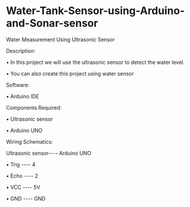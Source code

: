 # Water-Tank-Sensor-using-Arduino-and-Sonar-sensor

Water Measurement Using Ultrasonic Sensor

Description:

•	In this project we will use the ultrasonic sensor to detect the water level.

•	You can also create this project using water sensor 

Software:

•	Arduino IDE

Components Required:

•	Ultrasonic sensor
 

•	Arduino UNO


Wiring Schematics:


Ultrasonic sensor----			Arduino UNO

•	Trig		----				4

•	Echo		----				2

•	VCC			----			5V

•	GND			----			GND
